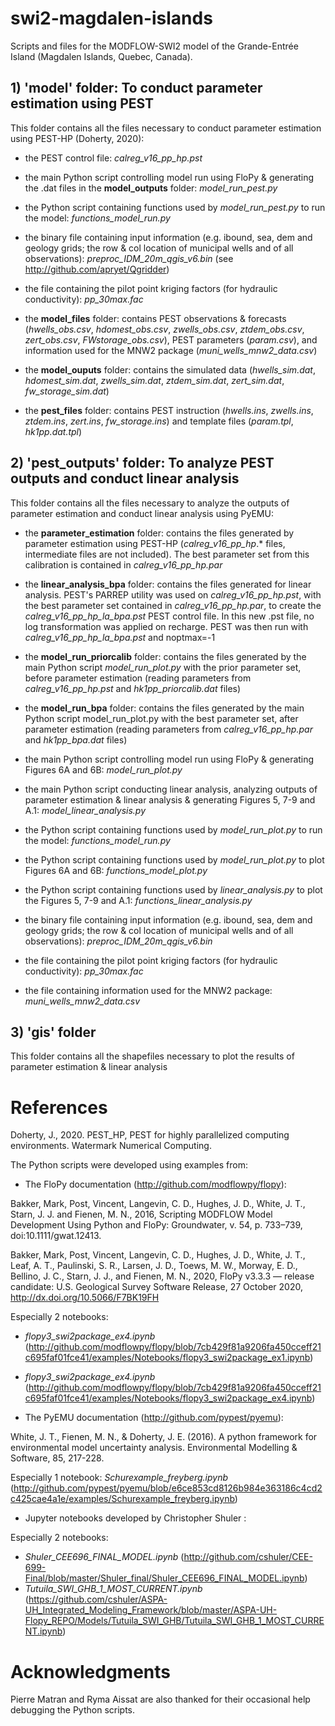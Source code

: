 # swi2-magdalen-islands

Scripts and files for the MODFLOW-SWI2 model of the Grande-Entrée Island (Magdalen Islands, Quebec, Canada).

## 1) 'model' folder: To conduct parameter estimation using PEST
This folder contains all the files necessary to conduct parameter estimation using PEST-HP (Doherty, 2020):

- the PEST control file: *calreg_v16_pp_hp.pst*
- the main Python script controlling model run using FloPy & generating the .dat files in the **model_outputs** folder: *model_run_pest.py*
- the Python script containing functions used by *model_run_pest.py* to run the model: *functions_model_run.py*
- the binary file containing input information (e.g. ibound, sea, dem and geology grids; the row & col location of municipal wells and of all observations): *preproc_IDM_20m_qgis_v6.bin* (see http://github.com/apryet/Qgridder)
- the file containing the pilot point kriging factors (for hydraulic conductivity): *pp_30max.fac*

- the **model_files** folder: contains PEST observations & forecasts (*hwells_obs.csv*, *hdomest_obs.csv*, *zwells_obs.csv*, *ztdem_obs.csv*, *zert_obs.csv*, *FWstorage_obs.csv*), PEST parameters (*param.csv*), and information used for the MNW2 package (*muni_wells_mnw2_data.csv*)
- the **model_ouputs** folder: contains the simulated data (*hwells_sim.dat*, *hdomest_sim.dat*, *zwells_sim.dat*, *ztdem_sim.dat*, *zert_sim.dat*, *fw_storage_sim.dat*)
- the **pest_files** folder: contains PEST instruction (*hwells.ins*, *zwells.ins*, *ztdem.ins*, *zert.ins*, *fw_storage.ins*) and template files (*param.tpl*, *hk1pp.dat.tpl*)


## 2) 'pest_outputs' folder: To analyze PEST outputs and conduct linear analysis
This folder contains all the files necessary to analyze the outputs of parameter estimation and conduct linear analysis using PyEMU:

- the **parameter_estimation** folder: contains the files generated by parameter estimation using PEST-HP (*calreg_v16_pp_hp*.* files, intermediate files are not included). The best parameter set from this calibration is contained in *calreg_v16_pp_hp.par*
- the **linear_analysis_bpa** folder: contains the files generated for linear analysis. PEST's PARREP utility was used on *calreg_v16_pp_hp.pst*, with the best parameter set contained in *calreg_v16_pp_hp.par*, to create the *calreg_v16_pp_hp_la_bpa.pst* PEST control file. In this new .pst file, no log transformation was applied on recharge. PEST was then run with *calreg_v16_pp_hp_la_bpa.pst* and noptmax=-1
- the **model_run_priorcalib** folder: contains the files generated by the main Python script *model_run_plot.py* with the prior parameter set, before parameter estimation (reading parameters from *calreg_v16_pp_hp.pst* and *hk1pp_priorcalib.dat* files)
- the **model_run_bpa** folder: contains the files generated by the main Python script model_run_plot.py with the best parameter set, after parameter estimation (reading parameters from *calreg_v16_pp_hp.par* and *hk1pp_bpa.dat* files)


- the main Python script controlling model run using FloPy & generating Figures 6A and 6B: *model_run_plot.py*
- the main Python script conducting linear analysis, analyzing outputs of parameter estimation & linear analysis & generating Figures 5, 7-9 and A.1: *model_linear_analysis.py*

- the Python script containing functions used by *model_run_plot.py* to run the model: *functions_model_run.py*
- the Python script containing functions used by *model_run_plot.py* to plot Figures 6A and 6B: *functions_model_plot.py*
- the Python script containing functions used by *linear_analysis.py* to plot the Figures 5, 7-9 and A.1: *functions_linear_analysis.py*

- the binary file containing input information (e.g. ibound, sea, dem and geology grids; the row & col location of municipal wells and of all observations): *preproc_IDM_20m_qgis_v6.bin*
- the file containing the pilot point kriging factors (for hydraulic conductivity): *pp_30max.fac*
- the file containing information used for the MNW2 package: *muni_wells_mnw2_data.csv*

## 3) 'gis' folder
This folder contains all the shapefiles necessary to plot the results of parameter estimation & linear analysis


# References

Doherty, J., 2020. PEST_HP, PEST for highly parallelized computing environments. Watermark Numerical Computing. 

The Python scripts were developed using examples from:

- The FloPy documentation (http://github.com/modflowpy/flopy):

Bakker, Mark, Post, Vincent, Langevin, C. D., Hughes, J. D., White, J. T., Starn, J. J. and Fienen, M. N., 2016, Scripting MODFLOW Model Development Using Python and FloPy: Groundwater, v. 54, p. 733–739, doi:10.1111/gwat.12413.

Bakker, Mark, Post, Vincent, Langevin, C. D., Hughes, J. D., White, J. T., Leaf, A. T., Paulinski, S. R., Larsen, J. D., Toews, M. W., Morway, E. D., Bellino, J. C., Starn, J. J., and Fienen, M. N., 2020, FloPy v3.3.3 — release candidate: U.S. Geological Survey Software Release, 27 October 2020, http://dx.doi.org/10.5066/F7BK19FH

Especially 2 notebooks:
- *flopy3_swi2package_ex4.ipynb* (http://github.com/modflowpy/flopy/blob/7cb429f81a9206fa450cceff21c695faf01fce41/examples/Notebooks/flopy3_swi2package_ex1.ipynb)
- *flopy3_swi2package_ex4.ipynb* (http://github.com/modflowpy/flopy/blob/7cb429f81a9206fa450cceff21c695faf01fce41/examples/Notebooks/flopy3_swi2package_ex4.ipynb)

- The PyEMU documentation (http://github.com/pypest/pyemu):

White, J. T., Fienen, M. N., & Doherty, J. E. (2016). A python framework for environmental model uncertainty analysis. Environmental Modelling & Software, 85, 217-228.

Especially 1 notebook: *Schurexample_freyberg.ipynb* (http://github.com/pypest/pyemu/blob/e6ce853cd8126b984e363186c4cd2c425cae4a1e/examples/Schurexample_freyberg.ipynb)

- Jupyter notebooks developed by Christopher Shuler :

Especially 2 notebooks:
- *Shuler_CEE696_FINAL_MODEL.ipynb* (http://github.com/cshuler/CEE-699-Final/blob/master/Shuler_final/Shuler_CEE696_FINAL_MODEL.ipynb)
- *Tutuila_SWI_GHB_1_MOST_CURRENT.ipynb* (https://github.com/cshuler/ASPA-UH_Integrated_Modeling_Framework/blob/master/ASPA-UH-Flopy_REPO/Models/Tutuila_SWI_GHB/Tutuila_SWI_GHB_1_MOST_CURRENT.ipynb)

# Acknowledgments
Pierre Matran and Ryma Aissat are also thanked for their occasional help debugging the Python scripts.
